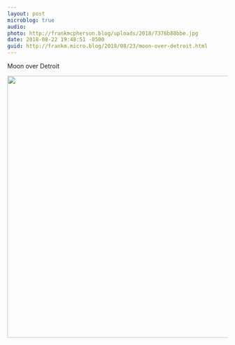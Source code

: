 ```yaml
---
layout: post
microblog: true
audio: 
photo: http://frankmcpherson.blog/uploads/2018/7376b88bbe.jpg
date: 2018-08-22 19:48:51 -0500
guid: http://frankm.micro.blog/2018/08/23/moon-over-detroit.html
---
```

Moon over Detroit

<img src="http://frankmcpherson.blog/uploads/2018/7376b88bbe.jpg" width="600" height="600" />
